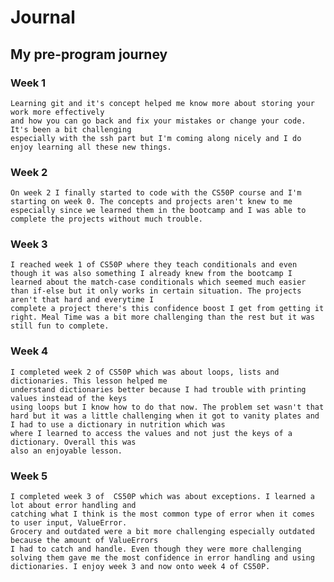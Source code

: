 # Journal

## My pre-program journey

### Week 1
    Learning git and it's concept helped me know more about storing your work more effectively
    and how you can go back and fix your mistakes or change your code. It's been a bit challenging
    especially with the ssh part but I'm coming along nicely and I do enjoy learning all these new things.

### Week 2
    On week 2 I finally started to code with the CS50P course and I'm starting on week 0. The concepts and projects aren't knew to me especially since we learned them in the bootcamp and I was able to complete the projects without much trouble.

### Week 3
    I reached week 1 of CS50P where they teach conditionals and even though it was also something I already knew from the bootcamp I learned about the match-case conditionals which seemed much easier
    than if-else but it only works in certain situation. The projects aren't that hard and everytime I
    complete a project there's this confidence boost I get from getting it right. Meal Time was a bit more challenging than the rest but it was still fun to complete.

### Week 4
    I completed week 2 of CS50P which was about loops, lists and dictionaries. This lesson helped me
    understand dictionaries better because I had trouble with printing values instead of the keys
    using loops but I know how to do that now. The problem set wasn't that hard but it was a little challenging when it got to vanity plates and I had to use a dictionary in nutrition which was 
    where I learned to access the values and not just the keys of a dictionary. Overall this was 
    also an enjoyable lesson.

### Week 5
    I completed week 3 of  CS50P which was about exceptions. I learned a lot about error handling and
    catching what I think is the most common type of error when it comes to user input, ValueError.
    Grocery and outdated were a bit more challenging especially outdated because the amount of ValueErrors
    I had to catch and handle. Even though they were more challenging solving them gave me the most confidence in error handling and using dictionaries. I enjoy week 3 and now onto week 4 of CS50P.